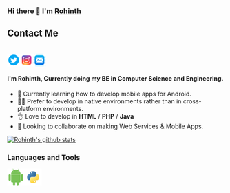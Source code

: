 ### Hi there 👋 I'm [Rohinth](https://twitter.com/RohinthS1)

<!--
**Rohinth-S/Rohinth-S** is a ✨ _special_ ✨ repository because its `README.md` (this file) appears on your GitHub profile.

Here are some ideas to get you started:

- 🔭 I’m currently working on ...
- 🌱 I’m currently learning ...
- 👯 I’m looking to collaborate on ...
- 🤔 I’m looking for help with ...
- 💬 Ask me about ...
- 📫 How to reach me: ...
- 😄 Pronouns: ...
- ⚡ Fun fact: ...
-->

<h2>Contact Me</h2><br/>

<a title="Twitter" href="https://twitter.com/RohinthS1">
  <img align="left" alt="Rohinth Twitter" src="https://raw.githubusercontent.com/Rohinth-S/Rohinth-S/main/assets/twitter-circled.svg" width="30px">
</a>
<a title="Instagram ID" href="https://www.instagram.com/_alert_panda_on_board_/">
  <img align="left" alt="Rohinth's Instagram" src="https://raw.githubusercontent.com/Rohinth-S/Rohinth-S/main/assets/instagram.svg" width="30px">
</a>
<a title="Gmail" href="mailto:rohinth.1901202@srec.ac.in">
  <img align="left" alt="Rohinth's Gmail" src="https://raw.githubusercontent.com/Rohinth-S/Rohinth-S/main/assets/mail.svg" width="30px">
</a>
<br clear="all"/>
<h4>
I'm Rohinth, Currently doing my BE in Computer Science and Engineering.<br/>
</h4>

- 🌱 Currently learning how to develop mobile apps for Android.
- 🙋‍♂️ Prefer to develop in native environments rather than in cross-platform environments.
- 👌 Love to develop in **HTML** / **PHP** / **Java**
- 👯 Looking to collaborate on making Web Services & Mobile Apps.

<a title="Rohinth's github stats" href="https://github.com/Rohinth-S/">
  <img alt="Rohinth's github stats" src="https://github-readme-stats.vercel.app/api?username=Rohinth-S&include_all_commits=true&show_icons=true&theme=nightowl" />
</a><br/>

### Languages and Tools
<img title="Android" align="left" src="https://raw.githubusercontent.com/github/explore/80688e429a7d4ef2fca1e82350fe8e3517d3494d/topics/android/android.png" width="40px">
<img title="Python" align="left" src="https://raw.githubusercontent.com/github/explore/80688e429a7d4ef2fca1e82350fe8e3517d3494d/topics/python/python.png" width="40px">
